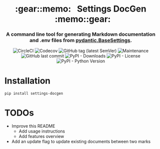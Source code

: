 <h1 align="center" style="border-bottom: none;">:gear::memo:&nbsp;&nbsp; Settings DocGen &nbsp;&nbsp;:memo::gear:</h1>
<h3 align="center">A command line tool for generating Markdown documentation and .env files from <a href="https://pydantic-docs.helpmanual.io/usage/settings">pydantic.BaseSettings</a>.</h3>

<p align="center">
    <img alt="CircleCI" src="https://img.shields.io/circleci/build/github/radeklat/settings-docgen">
    <img alt="Codecov" src="https://img.shields.io/codecov/c/github/radeklat/settings-docgen">
    <img alt="GitHub tag (latest SemVer)" src="https://img.shields.io/github/tag/radeklat/settings-docgen">
    <img alt="Maintenance" src="https://img.shields.io/maintenance/yes/2021">
    <img alt="GitHub last commit" src="https://img.shields.io/github/last-commit/radeklat/settings-docgen">
    <img alt="PyPI - Downloads" src="https://img.shields.io/pypi/dm/settings-docgen">
    <img alt="PyPI - License" src="https://img.shields.io/pypi/l/settings-docgen">
    <img alt="PyPI - Python Version" src="https://img.shields.io/pypi/pyversions/settings-docgen">
</p>

# Installation

```
pip install settings-docgen
```

# TODOs

- Improve this README
  - Add usage instructions
  - Add features overview
- Add an update flag to update existing documents between two marks
